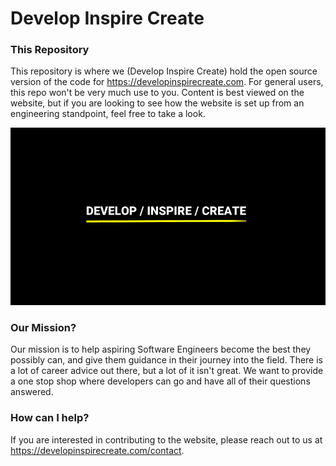 # Develop Inspire Create

### This Repository
This repository is where we (Develop Inspire Create) hold the open source version of the code for https://developinspirecreate.com. For general users, this repo won't be very much use to you. Content is best viewed on the website, but if you are looking to see how the website is set up from an engineering standpoint, feel free to take a look.

![](public/images/DevelopInspireCreateBG.png)

### Our Mission?
Our mission is to help aspiring Software Engineers become the best they possibly can, and give them guidance in their journey into the field. There is a lot of career advice out there, but a lot of it isn't great. We want to provide a one stop shop where developers can go and have all of their questions answered.

### How can I help?  
If you are interested in contributing to the website, please reach out to us at https://developinspirecreate.com/contact.

